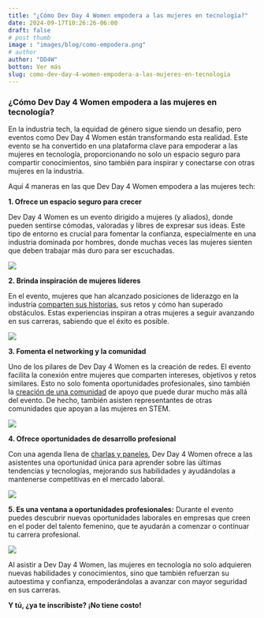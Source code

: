 ```yaml
---
title: "¿Cómo Dev Day 4 Women empodera a las mujeres en tecnología?"
date: 2024-09-17T10:26:26-06:00
draft: false
# post thumb
image : "images/blog/como-empodera.png"
# author
author: "DD4W"
botton: Ver más
slug: como-dev-day-4-women-empodera-a-las-mujeres-en-tecnologia
---
```


### ¿Cómo Dev Day 4 Women empodera a las mujeres en tecnología?

En la industria tech, la equidad de género sigue siendo un desafío, pero eventos como Dev Day 4 Women están transformando esta realidad. Este evento se ha convertido en una plataforma clave para empoderar a las mujeres en tecnología, proporcionando no solo un espacio seguro para compartir conocimientos, sino también para inspirar y conectarse con otras mujeres en la industria.

Aquí 4 maneras en las que Dev Day 4 Women empodera a las mujeres tech:

**1. Ofrece un espacio seguro para crecer**

Dev Day 4 Women es un evento dirigido a mujeres (y aliados), donde pueden sentirse cómodas, valoradas y libres de expresar sus ideas. Este tipo de entorno es crucial para fomentar la confianza, especialmente en una industria dominada por hombres, donde muchas veces las mujeres sienten que deben trabajar más duro para ser escuchadas.

<img src="/images/blog/oct-2024/1.jpg" class="img-fluid mx-auto d-block" >
<br>

**2. Brinda inspiración de mujeres líderes**

En el evento, mujeres que han alcanzado posiciones de liderazgo en la industria [comparten sus historias](https://devday4w.com/sessions/mayo-2024/fireside-chat/), sus retos y cómo han superado obstáculos. Estas experiencias inspiran a otras mujeres a seguir avanzando en sus carreras, sabiendo que el éxito es posible.

<img src="/images/blog/oct-2024/2.jpg" class="img-fluid mx-auto d-block" >
<br>

**3. Fomenta el networking y la comunidad**

Uno de los pilares de Dev Day 4 Women es la creación de redes. El evento facilita la conexión entre mujeres que comparten intereses, objetivos y retos similares. Esto no solo fomenta oportunidades profesionales, sino también la [creación de una comunidad](https://devday4w.com/sessions/abril-2021/js12-3/) de apoyo que puede durar mucho más allá del evento. De hecho, también asisten representantes de otras comunidades que apoyan a las mujeres en STEM.

<img src="/images/blog/oct-2024/3.jpg" class="img-fluid mx-auto d-block" >
<br>

**4. Ofrece oportunidades de desarrollo profesional**

Con una agenda llena de [charlas y paneles](https://devday4w.com/sessions/), Dev Day 4 Women ofrece a las asistentes una oportunidad única para aprender sobre las últimas tendencias y tecnologías, mejorando sus habilidades y ayudándolas a mantenerse competitivas en el mercado laboral.

<img src="/images/blog/oct-2024/4.jpg" class="img-fluid mx-auto d-block" >
<br>

**5. Es una ventana a oportunidades profesionales:** Durante el evento puedes descubrir nuevas oportunidades laborales en empresas que creen en el poder del talento femenino, que te ayudarán a comenzar o continuar tu carrera profesional.

<img src="/images/blog/oct-2024/5.jpg" class="img-fluid mx-auto d-block" >
<br>

Al asistir a Dev Day 4 Women, las mujeres en tecnología no solo adquieren nuevas habilidades y conocimientos, sino que también refuerzan su autoestima y confianza, empoderándolas a avanzar con mayor seguridad en sus carreras.

**Y tú, ¿ya te inscribiste? ¡No tiene costo!**
